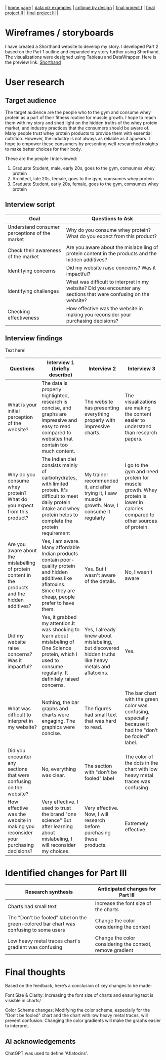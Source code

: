| [home page](https://nandini-mahurkar.github.io/nandini-dataviz-portfolio/) | [data viz examples](dataviz-examples) | [critique by design](critique-by-design) | [final project I](final-project-part-one) | [final project II](final-project-part-two) | [final project III](final-project-part-three) |

# Wireframes / storyboards

I have created a Shorthand website to develop my story. I developed Part 2 based on the Part 1 outline and expanded my story further using Shorthand. The visualizations were designed using Tableau and DataWrapper. 
Here is the preview link: [Shorthand](https://preview.shorthand.com/y6gjleHx7Y6XVFWX)

# User research 

## Target audience

The target audience are the people who to the gym and consume whey protein as a part of their fitness routine for muscle growth. I hope to reach them with my story and shed light on the hidden truths of the whey protein market, and industry practices that the consumers should be aware of. Many people trust whey protein products to provide them with essential nutrition. However, the industry is not always as reliable as it appears.
I hope to empower these consumers by presenting well-researched insights to make better choices for their body. 

These are the people I interviewed:

1. Graduate Student, male, early 20s, goes to the gym, comsumes whey protein
2. Architect, late 20s, female, goes to the gym, comsumes whey protein
3. Graduate Student, early 20s, female, goes to the gym, comsumes whey protein


## Interview script

| Goal | Questions to Ask |
|------|------------------|
|  Understand consumer perceptions of the market   |  Why do you consume whey protein? What do you expect from this product?  |
|  Check their awareness of the market    |    Are you aware about the mislabelling of protein content in the products and the hidden additives?                |
|   Identifying concerns   |      Did my website raise concerns? Was it impactful?             |
|   Identifying challenges   |      What was difficult to interpret in my website? Did you encounter any sections that were confusing on the website?         |
|   Checking effectiveness   |      How effective was the website in making you reconsider your purchasing decisions?  |



## Interview findings

Text here!

| Questions               | Interview 1 (briefly describe) | Interview 2 | Interview 3 |
|-------------------------|--------------------------------|-------------|-------------|
| What is your initial perception of the website? | The data is properly highlighted, research is concise, and graphs are impressive and easy to read compared to websites that contain too much content.           |   The website has presenting everything properly with impressive charts.          | The visualizations are making the content easier to understand than research papers.            |
| Why do you consume whey protein? What do you expect from this product?        |   The Indian diet consists mainly of carbohydrates, with limited protein. It's difficult to meet daily protein intake and whey protein helps to complete the protein requirement                        | My trainer recommended it, and after trying it, I saw muscle growth. Now, I consume it regularly        |   I go to the gym and need protein for muscle growth. Whey protein is lower in calories compared to other sources of protein.          |
| Are you aware about the mislabelling of protein content in the products and the hidden additives?                      |     Yes, I am aware. Many affordable Indian products contain poor-quality protein and hidden additives like aflatoxins. Since they are cheap, people prefer to have them. |  Yes. But I wasn't aware of the details.          |   No, I wasn't aware          |
|  Did my website raise concerns? Was it impactful?                        |    Yes, it grabbed my attention.It was shocking to learn about mislabeling of One Science protein, which I used to consume regularly. It definitely raised concerns.       |  Yes, I already knew about mislabeling, but discovered hidden truths like heavy metals and aflatoxins.          |  Yes.           |
|  What was difficult to interpret in my website?                       |  Nothing, the bar graphs and charts were engaging. The graphics were concise.    |  The figures had small text that was hard to read.            |    The bar chart with the green color was confusing, especially because it had the "don’t be fooled" label.         |
|   Did you encounter any sections that were confusing on the website?                             | No, everything was clear.                            |   The section with "don’t be fooled" label     |    The color of the dots in the chart with low heavy metal traces was confusing         |
|   How effective was the website in making you reconsider your purchasing decisions?            |    Very effective. I used to trust the brand "one science" But after learning about mislabeling, I will reconsider my choices.       | Very effective. Now, I will research before purchasing these products.     |  Extremely effective.  |

# Identified changes for Part III

| Research synthesis                       | Anticipated changes for Part III                                                |
|------------------------------------------|---------------------------------------------------------------------------------|
| Charts had small text  | Increase the font size of the charts |
| The "Don't be fooled" label on the green-colored bar chart was confusing to some users         |   Change the color considering the context                                                                              |
| Low heavy metal traces chart's gradient was confusing                                         |    Change the color considering the context, remove gradient                                                                               |

# Final thoughts

Based on the feedback, here’s a conclusion of key changes to be made:

Font Size & Clarity: Increasing the font size of charts and ensuring text is visisble in charts/

Color Scheme changes: Modifying the color scheme, especially for the "Don’t be fooled" chart and the chart with low heavy metal traces, will prevent confusion. Changing the color gradients will make the graphs easier to interpret.

## AI acknowledgements

ChatGPT was used to define 'Aflatoxins'.
